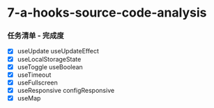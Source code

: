 # 7-a-hooks-source-code-analysis

### 任务清单 - 完成度

- [x] useUpdate useUpdateEffect
- [x] useLocalStorageState
- [x] useToggle useBoolean
- [x] useTimeout
- [x] useFullscreen
- [x] useResponsive configResponsive
- [x] useMap
